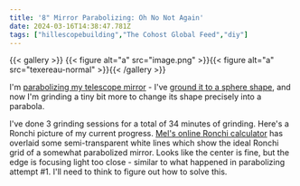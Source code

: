 ```yaml
---
title: '8" Mirror Parabolizing: Oh No Not Again'
date: 2024-03-16T14:38:47.781Z
tags: ["hillescopebuilding","The Cohost Global Feed","diy"]
---
```

{{< gallery >}}
{{< figure alt="a" src="image.png" >}}{{< figure alt="a" src="texereau-normal" >}}{{< /gallery >}}

I'm [parabolizing my telescope mirror](https://cohost.org/hillexed/post/5104400-8-mirror-grinding) - I've [ground it to a sphere shape](https://cohost.org/hillexed/post/4995398-8-mirror-grinding), and now I'm grinding a tiny bit more to change its shape precisely into a parabola.

I've done 3 grinding sessions for a total of 34 minutes of grinding. Here's a Ronchi picture of my current progress. [Mel's online Ronchi calculator](https://www.bbastrodesigns.com/ronchi.html) has overlaid some semi-transparent white lines which show the ideal Ronchi grid of a somewhat parabolized mirror. Looks like the center is fine, but the edge is focusing light too close - similar to what happened in parabolizing attempt #1. I'll need to think to figure out how to solve this.

